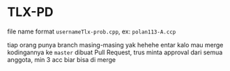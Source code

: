 # TLX-PD

file name format `usernameTlx-prob.cpp`, ex: `polan113-A.ccp`

tiap orang punya branch masing-masing yak hehehe
entar kalo mau merge kodingannya ke `master` dibuat Pull Request, trus minta approval dari semua anggota, min 3 acc biar bisa di merge
